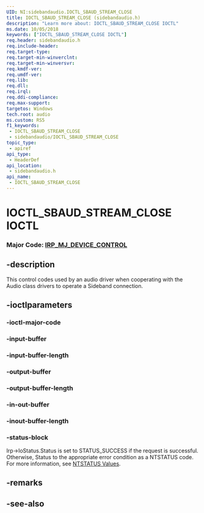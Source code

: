 ```yaml
---
UID: NI:sidebandaudio.IOCTL_SBAUD_STREAM_CLOSE
title: IOCTL_SBAUD_STREAM_CLOSE (sidebandaudio.h)
description: "Learn more about: IOCTL_SBAUD_STREAM_CLOSE IOCTL"
ms.date: 10/05/2018
keywords: ["IOCTL_SBAUD_STREAM_CLOSE IOCTL"]
req.header: sidebandaudio.h
req.include-header: 
req.target-type: 
req.target-min-winverclnt: 
req.target-min-winversvr: 
req.kmdf-ver: 
req.umdf-ver: 
req.lib: 
req.dll: 
req.irql: 
req.ddi-compliance: 
req.max-support: 
targetos: Windows
tech.root: audio
ms.custom: RS5
f1_keywords:
 - IOCTL_SBAUD_STREAM_CLOSE
 - sidebandaudio/IOCTL_SBAUD_STREAM_CLOSE
topic_type:
 - apiref
api_type:
 - HeaderDef
api_location:
 - sidebandaudio.h
api_name:
 - IOCTL_SBAUD_STREAM_CLOSE
---
```


# IOCTL_SBAUD_STREAM_CLOSE IOCTL

### Major Code:  [IRP_MJ_DEVICE_CONTROL](/windows-hardware/drivers/kernel/irp-mj-device-control)


## -description

This control codes used by an audio driver when cooperating with the Audio class drivers to operate a Sideband connection.

## -ioctlparameters

### -ioctl-major-code

### -input-buffer


### -input-buffer-length 


### -output-buffer


### -output-buffer-length 


### -in-out-buffer


### -inout-buffer-length 


### -status-block

Irp->IoStatus.Status is set to STATUS_SUCCESS if the request is successful.
Otherwise, Status to the appropriate error condition as a NTSTATUS code. 
For more information, see [NTSTATUS Values](/windows-hardware/drivers/kernel/ntstatus-values).

## -remarks

## -see-also
